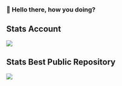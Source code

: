 ### 👋 Hello there, how you doing?

## Stats Account
![](https://github-readme-stats-beryl.vercel.app/api?username=wagnercrosa&show_icons=true&title_color=fff&icon_color=79ff97&text_color=9f9f9f&bg_color=151515)<br>


## Stats Best Public Repository
![](https://github-readme-stats.vercel.app/api?username=wagnercrosa&theme=dark&show_icons=true)

